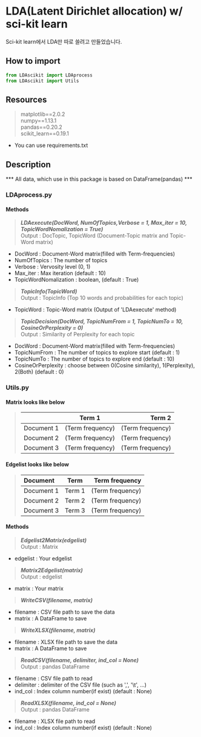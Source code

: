 # LDA(Latent Dirichlet allocation) w/ sci-kit learn  
Sci-kit learn에서 LDA만 따로 쓸려고 만들었습니다.  
  
## How to import  
```Python
from LDAscikit import LDAprocess  
from LDAscikit import Utils  
```  
  
## Resources
> matplotlib==2.0.2  
> numpy==1.13.1  
> pandas==0.20.2  
> scikit_learn==0.19.1  
- You can use requirements.txt
  
## Description  
*** All data, which use in this package is based on DataFrame(pandas) ***
### LDAprocess.py  
#### Methods
> ***LDAexecute(DocWord, NumOfTopics,Verbose = 1, Max_iter = 10, TopicWordNomalization = True)***  
> Output :  DocTopic, TopicWord (Document-Topic matrix and Topic-Word matrix)  
- DocWord : Document-Word matrix(filled with Term-frequencies)  
- NumOfTopics : The number of topics  
- Verbose : Vervosity level (0, 1)  
- Max_iter : Max iteration (default  : 10)  
- TopicWordNomalization : boolean, (default : True)  
  
> ***TopicInfo(TopicWord)***  
> Output : TopicInfo (Top 10 words and probabilities for each topic)  
- TopicWord : Topic-Word matrix (Output of 'LDAexecute' method)  
  
> ***TopicDecision(DocWord, TopicNumFrom = 1, TopicNumTo = 10, CosineOrPerplexity = 0)***  
> Output : Similarity of Perplexity for each topic  
- DocWord : Document-Word matrix(filled with Term-frequencies)  
- TopicNumFrom : The number of topics to explore start (default : 1)  
- TopicNumTo : The number of topics to explore end (default : 10)  
- CosineOrPerplexity : choose between 0(Cosine similarity), 1(Perplexity), 2(Both) (default : 0)  
  
  
### Utils.py  
#### Matrix looks like below  
> |   | Term 1 | Term 2         |
> | :------------ | :-----------: | -------------------: |
> | Document 1    | (Term frequency) | (Term frequency) |
> | Document 2    | (Term frequency) | (Term frequency) |
> | Document 3    | (Term frequency) | (Term frequency) |

#### Edgelist looks like below  
> | Document | Term | Term frequency |
> | :-------- | :-------: | -----: |
> | Document 1    | Term  1 | (Term frequency) |
> | Document 2    | Term 2 | (Term frequency) |
> | Document 3    | Term 3 | (Term frequency) |

#### Methods
> ***Edgelist2Matrix(edgelist)***  
> Output : Matrix  
- edgelist : Your edgelist
  
> ***Matrix2Edgelist(matrix)***  
> Output : edgelist  
- matrix : Your matrix  
  
> ***WriteCSV(filename, matrix)***  
- filename : CSV file path to save the data 
- matrix : A DataFrame to save  
  
> ***WriteXLSX(filename, matrix)***
- filename : XLSX file path to save the data 
- matrix : A DataFrame to save  
  
> ***ReadCSV(filename, delimiter, ind_col = None)***  
> Output : pandas DataFrame  
- filename : CSV file path to read  
- delimiter : delimiter of the CSV file (such as ',', '\t', ...)  
- ind_col : Index column number(if exist) (default : None)  
  
> ***ReadXLSX(filename, ind_col = None)***  
> Output : pandas DataFrame  
- filename : XLSX file path to read  
- ind_col : Index column number(if exist) (default : None)  